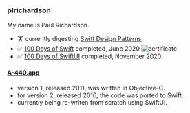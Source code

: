 
### plrichardson

My name is Paul Richardson.

- 🏋️ currently digesting [Swift Design Patterns][4].
- ✅ [100 Days of Swift][1] completed, June 2020 ![certificate](https://user-images.githubusercontent.com/69896195/123594361-f4165200-d832-11eb-8c7e-6636740e9f1b.jpg)
- ✅ [100 Days of SwiftUI][2] completed, November 2020.

#### [A-440.app][3]

- version 1, released 2011, was written in Objective-C.
- for version 2, released 2016, the code was ported to Swift.
- currently being re-writen from scratch using SwiftUI.

[1]: https://www.hackingwithswift.com/100
[2]: https://www.hackingwithswift.com/100/swiftui
[3]: https://apps.apple.com/us/app/a-440-tuning-fork/id335593282
[4]: https://www.hackingwithswift.com/store/swift-design-patterns

<!--
**plrichardson/plrichardson** is a ✨ _special_ ✨ repository because its `README.md` (this file) appears on your GitHub profile.

Here are some ideas to get you started:

- 🔭 I’m currently working on ...
- 🌱 I’m currently learning ...
- 👯 I’m looking to collaborate on ...
- 🤔 I’m looking for help with ...
- 💬 Ask me about ...
- 📫 How to reach me: ...
- 😄 Pronouns: ...
- ⚡ Fun fact: ...
-->
